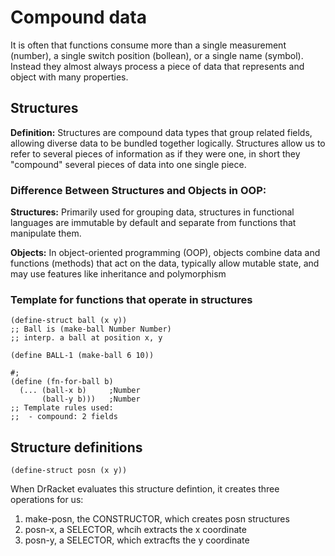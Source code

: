 # Compound data

It is often that functions consume more than a single measurement (number), a single switch position (bollean), or a single name (symbol). Instead they almost always process a piece of data that represents and object with many properties.

## Structures

**Definition:** Structures are compound data types that group related fields, allowing diverse data to be bundled together logically. Structures allow us to refer to several pieces of information as if they were one, in short they "compound" several pieces of data into one single piece. 

### Difference Between Structures and Objects in OOP:

**Structures:** Primarily used for grouping data, structures in functional languages are immutable by default and separate from functions that manipulate them.

**Objects:** In object-oriented programming (OOP), objects combine data and functions (methods) that act on the data, typically allow mutable state, and may use features like inheritance and polymorphism


### Template for functions that operate in structures

```Lisp
(define-struct ball (x y))
;; Ball is (make-ball Number Number)
;; interp. a ball at position x, y 

(define BALL-1 (make-ball 6 10))

#;
(define (fn-for-ball b)
  (... (ball-x b)     ;Number
       (ball-y b)))   ;Number
;; Template rules used:
;;  - compound: 2 fields
```

## Structure definitions

```Lisp
(define-struct posn (x y))
```

When DrRacket evaluates this structure defintion, it creates three operations for us:
1. make-posn, the CONSTRUCTOR, which creates posn structures
2. posn-x, a SELECTOR, whcih extracts the x coordinate
3. posn-y, a SELECTOR, which extracfts the y coordinate
